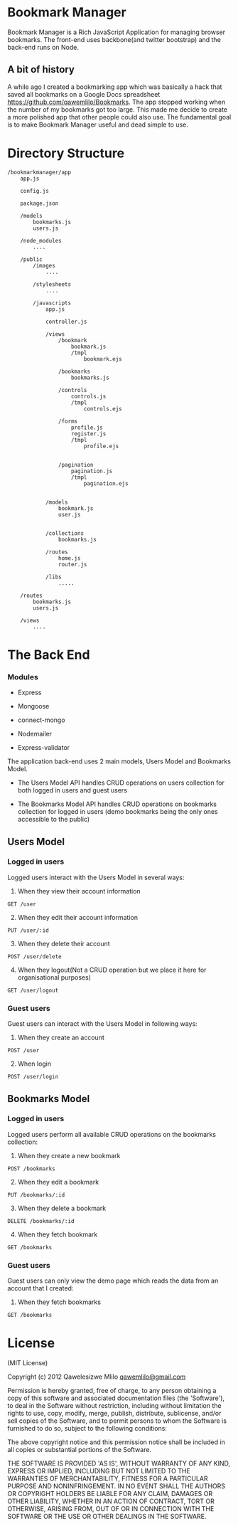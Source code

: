 # Bookmark Manager

Bookmark Manager is a Rich JavaScript Application for managing browser bookmarks. The front-end uses backbone(and twitter bootstrap) and the back-end runs on Node. 

## A bit of history

A while ago I created a bookmarking app which was basically a hack that saved all bookmarks on a Google Docs spreadsheet <https://github.com/qawemlilo/Bookmarks>. The app stopped working when the number of my bookmarks got too large. This made me decide to create a more polished app that other people could also use. The fundamental goal is to make Bookmark Manager useful and dead simple to use.


# Directory Structure

```
/bookmarkmanager/app
    app.js
    
    config.js
    
    package.json
    
    /models
        bookmarks.js
        users.js
        
    /node_modules
        ....
    
    /public
        /images
            ....
            
        /stylesheets
            ....
            
        /javascripts
            app.js
            
            controller.js
            
            /views
                /bookmark
                    bookmark.js
                    /tmpl
                        bookmark.ejs
                
                /bookmarks
                    bookmarks.js
                    
                /controls
                    controls.js 
                    /tmpl
                        controls.ejs
                        
                /forms
                    profile.js
                    register.js
                    /tmpl
                        profile.ejs
                        
                        
                /pagination
                    pagination.js 
                    /tmpl
                        pagination.ejs
                    
                    
            /models
                bookmark.js
                user.js
                
            
            /collections
                bookmarks.js
            
            /routes
                home.js
                router.js
                
            /libs
                .....
    
    /routes
        bookmarks.js        
        users.js
        
    /views
        ....
```

# The Back End

### Modules

 - Express
 
 - Mongoose
 
 - connect-mongo
 
 - Nodemailer
 
 - Express-validator

The application back-end uses 2 main models, Users Model and Bookmarks Model.

 - The Users Model API handles CRUD operations on users collection for both logged in users and guest users
 
 - The Bookmarks Model API handles CRUD operations on bookmarks collection for logged in users (demo bookmarks being the only ones accessible to the public)
 

## Users Model

### Logged in users

Logged users interact with the Users Model in several ways: 

1. When they view their account information
```
GET /user
```
  
2. When they edit their account information
```
PUT /user/:id
```
  
3. When they delete their account
```
POST /user/delete
```
  
4. When they logout(Not a CRUD operation but we place it here for organisational purposes)
```
GET /user/logout
```


### Guest users

Guest users can interact with the Users Model in following ways: 

1. When they create an account
```
POST /user
```
  
2. When login
```
POST /user/login
```


## Bookmarks Model

### Logged in users

Logged users perform all available CRUD operations on the bookmarks collection: 

1. When they create a new bookmark
```
POST /bookmarks
```
  
2. When they edit a bookmark
```
PUT /bookmarks/:id
```
  
3. When they delete a bookmark
```
DELETE /bookmarks/:id
```
  
4. When they fetch bookmark
```
GET /bookmarks
```


### Guest users

Guest users can only view the demo page which reads the data from an account that I created: 

1. When they fetch bookmarks

```
GET /bookmarks
```



   


# License

(MIT License)

Copyright (c) 2012 Qawelesizwe Mlilo <qawemlilo@gmail.com>

Permission is hereby granted, free of charge, to any person obtaining a copy of this software and associated documentation files (the 'Software'), to deal in the Software without restriction, including without limitation the rights to use, copy, modify, merge, publish, distribute, sublicense, and/or sell copies of the Software, and to permit persons to whom the Software is furnished to do so, subject to the following conditions:

The above copyright notice and this permission notice shall be included in all copies or substantial portions of the Software.

THE SOFTWARE IS PROVIDED 'AS IS', WITHOUT WARRANTY OF ANY KIND, EXPRESS OR IMPLIED, INCLUDING BUT NOT LIMITED TO THE WARRANTIES OF MERCHANTABILITY, FITNESS FOR A PARTICULAR PURPOSE AND NONINFRINGEMENT. IN NO EVENT SHALL THE AUTHORS OR COPYRIGHT HOLDERS BE LIABLE FOR ANY CLAIM, DAMAGES OR OTHER LIABILITY, WHETHER IN AN ACTION OF CONTRACT, TORT OR OTHERWISE, ARISING FROM, OUT OF OR IN CONNECTION WITH THE SOFTWARE OR THE USE OR OTHER DEALINGS IN THE SOFTWARE.